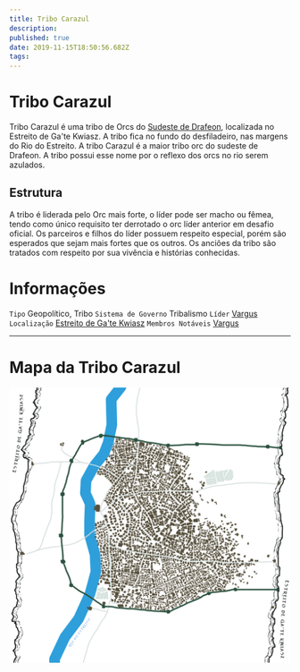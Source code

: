```yaml
---
title: Tribo Carazul
description: 
published: true
date: 2019-11-15T18:50:56.682Z
tags: 
---
```


<!-- SUBTITLE: Visão geral sobre Tribo Carazul -->

# Tribo Carazul
Tribo Carazul é uma tribo de Orcs do [Sudeste de Drafeon](http://localhost/lugares/plano-material/drafeon/sudeste-de-drafeon#sudeste-de-drafeon), localizada no Estreito de Ga'te Kwiasz. A tribo fica no fundo do desfiladeiro, nas margens do Rio do Estreito. A tribo Carazul é a maior tribo orc do sudeste de Drafeon. A tribo possui esse nome por o reflexo dos orcs no rio serem azulados.

## Estrutura
A tribo é liderada pelo Orc mais forte, o líder pode ser macho ou fêmea, tendo como único requisito ter derrotado o orc líder anterior em desafio oficial. Os parceiros e filhos do líder possuem respeito especial, porém são esperados que sejam mais fortes que os outros. Os anciões da tribo são tratados com respeito por sua vivência e histórias conhecidas.

# Informações
`Tipo` Geopolítico, Tribo
`Sistema de Governo` Tribalismo
`Líder` [Vargus](http://localhost/en/individuos/vargus)
`Localização` [Estreito de Ga'te Kwiasz](http://localhost/lugares/plano-material/drafeon/sudeste-de-drafeon/estreito-de-gate-kwiasz#estreito-de-gate-kwiasz)
`Membros Notáveis` [Vargus](http://localhost/en/individuos/vargus)

----

# Mapa da Tribo Carazul
![tribo_carazul.jpg](/uploads/mapas/tribo_carazul.jpg)